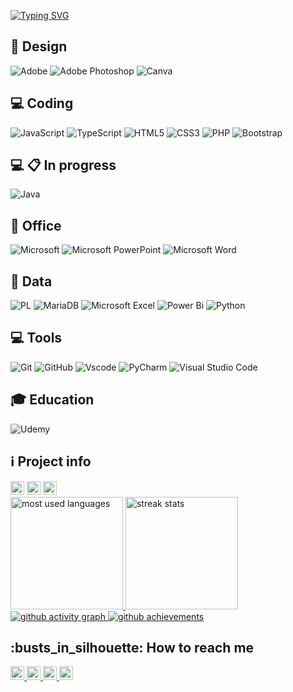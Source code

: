 [![Typing SVG](https://readme-typing-svg.demolab.com?font=Codystar&size=50&duration=3000&pause=200&color=FFC01E&center=true&vCenter=true&random=false&width=1050&height=101&lines=I+AM+ARCANA+CODER;A+SOFTWARE+DEVELOPER+IN+PROGRESS;WELCOME+TO+MY+PROFILE)](https://git.io/typing-svg) <br>

<h2> 🎨 Design </h2>

![Adobe](https://img.shields.io/badge/adobe-%23FF0000.svg?style=for-the-badge&logo=adobe&logoColor=white)
![Adobe Photoshop](https://img.shields.io/badge/adobe%20photoshop-%2331A8FF.svg?style=for-the-badge&logo=adobe%20photoshop&logoColor=white)
![Canva](https://img.shields.io/badge/Canva-%2300C4CC.svg?style=for-the-badge&logo=Canva&logoColor=white)

<h2> 💻 Coding </h2>

![JavaScript](https://img.shields.io/badge/javascript-%23323330.svg?style=for-the-badge&logo=javascript&logoColor=%23F7DF1E)
![TypeScript](https://img.shields.io/badge/typescript-%23007ACC.svg?style=for-the-badge&logo=typescript&logoColor=white)
	![HTML5](https://img.shields.io/badge/HTML5-E34F26?style=for-the-badge&logo=html5&logoColor=white)
![CSS3](https://img.shields.io/badge/CSS3-1572B6?style=for-the-badge&logo=css3&logoColor=white)
![PHP](https://img.shields.io/badge/PHP-777BB4?style=for-the-badge&logo=php&logoColor=white)
![Bootstrap](https://img.shields.io/badge/-boostrap-0D1117?style=for-the-badge&logo=bootstrap&labelColor=0D1117)

<h2> 💻 📋 In progress </h2>

![Java](https://img.shields.io/badge/java-%23ED8B00.svg?style=for-the-badge&logo=openjdk&logoColor=white)

<h2> 🏢 Office </h2>

![Microsoft](https://img.shields.io/badge/Microsoft-0078D4?style=for-the-badge&logo=microsoft&logoColor=white)
![Microsoft PowerPoint](https://img.shields.io/badge/Microsoft_PowerPoint-B7472A?style=for-the-badge&logo=microsoft-powerpoint&logoColor=white)
![Microsoft Word](https://img.shields.io/badge/Microsoft_Word-2B579A?style=for-the-badge&logo=microsoft-word&logoColor=white)

<h2> 💾 Data </h2>

![PL](https://img.shields.io/badge/PL%2FSQL-FFFFFF?style=for-the-badge&logo=oracle&logoColor=FF0000&labelColor=FFFFFF&color=FF0000)
![MariaDB](https://img.shields.io/badge/MariaDB-003545?style=for-the-badge&logo=mariadb&logoColor=white)
![Microsoft Excel](https://img.shields.io/badge/Microsoft_Excel-217346?style=for-the-badge&logo=microsoft-excel&logoColor=white)
![Power Bi](https://img.shields.io/badge/power_bi-F2C811?style=for-the-badge&logo=powerbi&logoColor=black)
![Python](https://img.shields.io/badge/python-3670A0?style=for-the-badge&logo=python&logoColor=ffdd54)

<h2> 💻 Tools </h2>

![Git](https://img.shields.io/badge/GIT-E44C30?style=for-the-badge&logo=git&logoColor=white)
![GitHub](https://img.shields.io/badge/github-%23121011.svg?style=for-the-badge&logo=github&logoColor=white)
![Vscode](https://img.shields.io/badge/Vscode-007ACC?style=for-the-badge&logo=visual-studio-code&logoColor=white)
![PyCharm](https://img.shields.io/badge/pycharm-143?style=for-the-badge&logo=pycharm&logoColor=black&color=black&labelColor=green)
![Visual Studio Code](https://img.shields.io/badge/Visual%20Studio%20Code-0078d7.svg?style=for-the-badge&logo=visual-studio-code&logoColor=white)

<h2> 🎓 Education </h2>

![Udemy](https://img.shields.io/badge/Udemy-A435F0?style=for-the-badge&logo=Udemy&logoColor=white)<br>

<h2>ℹ️ Project info</h2>
<div>
<img alt="GitHub forks" src="https://img.shields.io/github/forks/kimiuryalves/kimiuryalves?color=FFC01E&logo=github&style=for-the-badge&logoColor=181717" height="22px">
<img alt="GitHub Repo stars" src="https://img.shields.io/github/stars/kimiuryalves/kimiuryalves?color=FFC01E&logo=github&style=for-the-badge&logoColor=181717" height="22px">
<img alt="Last commit" src="https://img.shields.io/github/last-commit/kimiuryalves/kimiuryalves?color=FFC01E&logo=git&logoColor&style=for-the-badge" height="22px">
</div>

 <a href="https://github.com/anuraghazra/github-readme-stats">
        <img height=180em src="https://github-readme-stats-carol42.vercel.app/api/top-langs/?username=kimiuryalves&theme=midnight-purple&hide_border=true&layout=compact&custom_title=Most+Used+Languages*&langs_count=10" alt="most used languages" />
    </a>
    <a href="https://github.com/DenverCoder1/github-readme-streak-stats">
        <img height=180em src="https://streak-stats.demolab.com/?user=kimiuryalves&theme=midnight-purple&hide_border=true" alt="streak stats"/>
    </a>
    <a href="https://github.com/ashutosh00710/github-readme-activity-graph">
        <img alt="github activity graph" src="https://github-readme-activity-graph.cyclic.app/graph?username=kimiuryalves&area=true&hide_border=true&bg_color=000&line=7E3ACE&point=1E0E31&color=FFC01E&area_color=FFC01E">
    </a>
    <a href="https://github.com/ryo-ma/github-profile-trophy">
        <img alt="github achievements" src="https://github-profile-trophy.vercel.app/?username=kimiuryalves&theme=darkhub&no-frame=true&column=10">
    </a>
    <h2>:busts_in_silhouette: How to reach me</h2>
<a href="https://github.com/kimiuryalves">
    <img alt="Link to my GitHub" src="https://img.shields.io/github/followers/kimiuryalves?style=for-the-badge&color=181717&logo=github&logoColor=181717&label=@kimiuryalves" height="22px">
</a>
<a href="https://codepen.io/kimiuryalves">
    <img alt="link to my CodePen" src="https://img.shields.io/static/v1?label&message=/kimiuryalves&color=000000&style=for-the-badge&logo=codepen" height="22px" />
</a>
<a href="https://linkedin.com/in/carol42">
    <img alt="link to my LinkedIn" src="https://img.shields.io/static/v1?label&message=/in/kimiury-alves-pinto&color=0A66C2&style=for-the-badge&logo=linkedin" height="22px" />
</a>
</a>
</a>
<a href="mailto:carol42.helo@gmail.com">
    <img alt="link to send me an email" src="https://img.shields.io/static/v1?label&message=kimialves.ka@gmail.com&color=whitesmoke&style=for-the-badge&logo=gmail" height="22px" />
</a>
</br>
